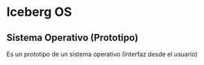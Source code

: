 # Iceberg OS
## Sistema Operativo (Prototipo)
Es un prototipo de un sistema operativo (Interfaz desde el usuario)
